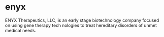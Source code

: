 # enyx

ENYX Therapeutics, LLC, is an early stage biotechnology company focused on using gene therapy tech
nologies to treat hereditary disorders of unmet medical needs.
